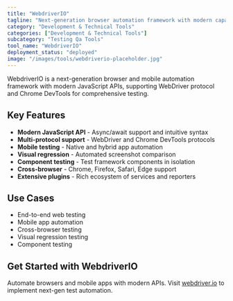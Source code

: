 ```yaml
---
title: "WebdriverIO"
tagline: "Next-generation browser automation framework with modern capabilities"
category: "Development & Technical Tools"
categories: ["Development & Technical Tools"]
subcategory: "Testing Qa Tools"
tool_name: "WebdriverIO"
deployment_status: "deployed"
image: "/images/tools/webdriverio-placeholder.jpg"
---
```

WebdriverIO is a next-generation browser and mobile automation framework with modern JavaScript APIs, supporting WebDriver protocol and Chrome DevTools for comprehensive testing.

## Key Features

- **Modern JavaScript API** - Async/await support and intuitive syntax
- **Multi-protocol support** - WebDriver and Chrome DevTools protocols
- **Mobile testing** - Native and hybrid app automation
- **Visual regression** - Automated screenshot comparison
- **Component testing** - Test framework components in isolation
- **Cross-browser** - Chrome, Firefox, Safari, Edge support
- **Extensive plugins** - Rich ecosystem of services and reporters

## Use Cases

- End-to-end web testing
- Mobile app automation
- Cross-browser testing
- Visual regression testing
- Component testing

## Get Started with WebdriverIO

Automate browsers and mobile apps with modern APIs. Visit [webdriver.io](https://webdriver.io) to implement next-gen test automation.